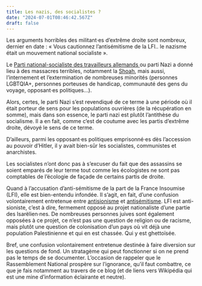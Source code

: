 ```yaml
---
title: Les nazis, des socialistes ?
date: "2024-07-01T08:46:42.567Z"
draft: false
---
```


Les arguments horribles des militant·es d’extrême droite sont nombreux, dernier en date :
« Vous cautionnez l’antisémitisme de la LFI.. le nazisme était un mouvement national socialiste ».

Le [Parti national-socialiste des travailleurs allemands
](https://fr.wikipedia.org/wiki/Parti_national-socialiste_des_travailleurs_allemands) ou parti Nazi a donné lieu à des massacres terribles, notamment la [Shoah](https://fr.wikipedia.org/wiki/Shoah), mais aussi, l’internement et l’extermination de nombreuses minorités (personnes LGBTQIA+, personnes porteuses de handicap, communauté des gens du voyage, opposant·es politiques…).

Alors, certes, le parti Nazi s’est revendiqué de ce terme à une période où il était porteur de sens pour les populations ouvrières (de la récupération en somme), mais dans son essence, le parti nazi est plutôt l’antithèse du socialisme. Il a en fait, comme c’est de coutume avec les partis d’extrême droite, dévoyé le sens de ce terme.

D’ailleurs, parmi les opposant·es politiques emprisonné·es dès l’accession au pouvoir d’Hitler, il y avait bien-sûr les socialistes, communistes et anarchistes.

Les socialistes n’ont donc pas à s’excuser du fait que des assassins se soient emparés de leur terme tout comme les écologistes ne sont pas comptables de l’écologie de façade de certains partis de droite.

Quand à l’accusation d’anti-sémitisme de la part de la France Insoumise (LFI), elle est bien-entendu infondée. Il s’agit, en fait, d’une confusion volontairement entretenue entre [antisionisme](https://fr.wikipedia.org/wiki/Antisionisme) et [antisémitisme](https://fr.wikipedia.org/wiki/Antis%C3%A9mitisme). LFI est anti-sioniste, c’est à dire, fermement opposé au projet nationaliste d’une partie des Isarëlien·nes. De nombreuses personnes juives sont également opposées à ce projet, ce n’est pas une question de religion ou de racisme, mais plutôt une question de colonisation d’un pays où vit déjà une population Palestinienne et qui en est chassée. Qui y est ghettoïsée.

Bref, une confusion volontairement entretenue destinée à faire diversion sur les questions de fond. Un stratagème qui peut fonctionner si on ne prend pas le temps de se documenter. L’occasion de rappeler que le Rassemblement National prospère sur l’ignorance, qu’il faut combattre, ce que je fais notamment au travers de ce blog (et de liens vers Wikipédia qui est une mine d’information éclairante et neutre).
